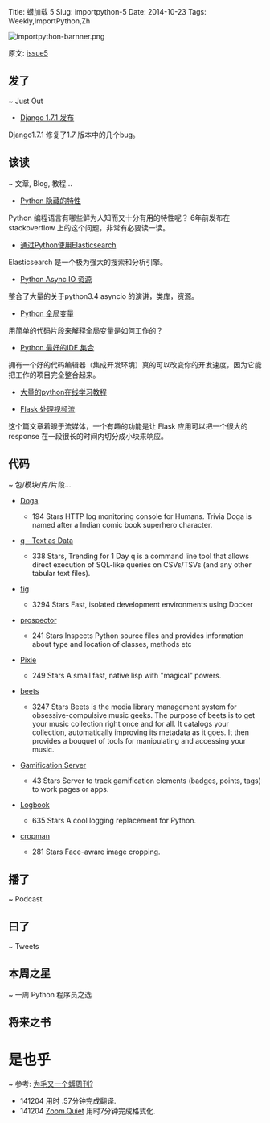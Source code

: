 Title: 蠎加载 5
Slug: importpython-5
Date: 2014-10-23
Tags: Weekly,ImportPython,Zh

![importpython-barnner.png](http://zoomq.qiniudn.com/ZQCollection/snap/importpython-barnner.png?imageView2/2/h/80)


原文: [issue5](http://importpython.com/static/files/issue5.html)


## 发了
~ Just Out

- [Django 1.7.1 发布](https://docs.djangoproject.com/en/1.7/releases/1.7.1/)

Django1.7.1 修复了1.7 版本中的几个bug。


## 该读
~ 文章, Blog, 教程...

- [Python 隐藏的特性](http://stackoverflow.com/questions/101268/hidden-features-of-python#)

Python 编程语言有哪些鲜为人知而又十分有用的特性呢？ 6年前发布在 stackoverflow 上的这个问题，非常有必要读一读。

- [通过Python使用Elasticsearch ](http://engineroom.trackmaven.com/blog/first-monthly-challenge-elasticsearch/)

Elasticsearch 是一个极为强大的搜索和分析引擎。

- [Python Async IO 资源](http://asyncio.org/)

整合了大量的关于python3.4 asyncio 的演讲，类库，资源。

- [Python 全局变量](http://kracekumar.com/post/100399630630/python-global-keyword)

用简单的代码片段来解释全局变量是如何工作的？

- [Python 最好的IDE 集合](http://codecondo.com/best-python-ide-for-developers/)

拥有一个好的代码编辑器（集成开发环境）真的可以改变你的开发速度，因为它能把工作的项目完全整合起来。

- [大量的python在线学习教程](https://www.codementor.io/organize-python-online)

- [Flask 处理视频流](http://blog.miguelgrinberg.com/post/video-streaming-with-flask)

这个篇文章着眼于流媒体，一个有趣的功能是让 Flask 应用可以把一个很大的 response 在一段很长的时间内切分成小块来响应。

## 代码
~ 包/模块/库/片段...

- [Doga](https://github.com/pravj/Doga)
    - 194 Stars
HTTP log monitoring console for Humans. Trivia Doga is named after a Indian comic book superhero character.

- [q - Text as Data](http://harelba.github.io/q/)
    - 338 Stars, Trending for 1 Day
q is a command line tool that allows direct execution of SQL-like queries on CSVs/TSVs (and any other tabular text files).

- [fig](https://github.com/docker/fig)
    - 3294 Stars
Fast, isolated development environments using Docker

- [prospector](https://github.com/landscapeio/prospector)
    - 241 Stars
Inspects Python source files and provides information about type and location of classes, methods etc

- [Pixie](https://github.com/pixie-lang/pixie)
    - 249 Stars
A small fast, native lisp with "magical" powers.

- [beets](https://github.com/sampsyo/beets)
    - 3247 Stars
Beets is the media library management system for obsessive-compulsive music geeks. The purpose of beets is to get your music collection right once and for all. It catalogs your collection, automatically improving its metadata as it goes. It then provides a bouquet of tools for manipulating and accessing your music.

- [Gamification Server](https://github.com/ngageoint/gamification-server)
    - 43 Stars
Server to track gamification elements (badges, points, tags) to work pages or apps.

- [Logbook](https://github.com/mitsuhiko/logbook)
    - 635 Stars
A cool logging replacement for Python.

- [cropman](https://github.com/ufoym/cropman)
    - 281 Stars
Face-aware image cropping.

## 播了
~ Podcast


## 曰了
~ Tweets


## 本周之星
~ 一周 Python 程序员之选

## 将来之书

# 是也乎

~ 参考: [为毛又一个蠎周刊?](importpython-why)

- 141204 用时 .57分钟完成翻译.
- 141204 [Zoom.Quiet](http://zoomquiet.io) 用时7分钟完成格式化.
